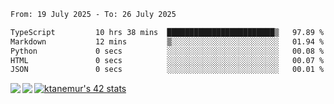 <!--START_SECTION:waka-->

```txt
From: 19 July 2025 - To: 26 July 2025

TypeScript         10 hrs 38 mins  ████████████████████████▒   97.89 %
Markdown           12 mins         ▒░░░░░░░░░░░░░░░░░░░░░░░░   01.94 %
Python             0 secs          ░░░░░░░░░░░░░░░░░░░░░░░░░   00.08 %
HTML               0 secs          ░░░░░░░░░░░░░░░░░░░░░░░░░   00.07 %
JSON               0 secs          ░░░░░░░░░░░░░░░░░░░░░░░░░   00.01 %
```

<!--END_SECTION:waka-->
<a href="https://github.com/anuraghazra/github-readme-stats">
  <img align="left" src="https://github-readme-stats.vercel.app/api?username=Tanesan&count_private=true&show_icons=true" />
<img align="left" src="https://github-readme-stats.vercel.app/api/top-langs/?username=Tanesan" />
</a>

[![ktanemur's 42 stats](https://badge42.vercel.app/api/v2/cl1wslf6s002109l771rng2w8/stats?cursusId=21&coalitionId=62)](https://github.com/JaeSeoKim/badge42)
